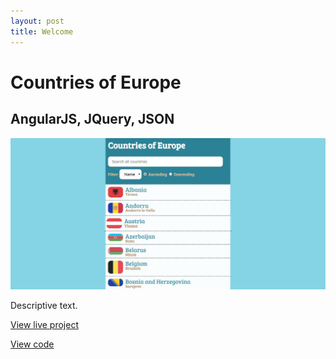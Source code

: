 ```yaml
---
layout: post
title: Welcome
---
```



# Countries of Europe
## AngularJS, JQuery, JSON
<img src="_includes/images/portfolio1.jpg">
<p>Descriptive text.</p>
<p><a href="nicolemoran.github.io/countries/index.html">View live project</a></p>
<p><a href="https://github.com/nicolemoran/countries_of_europe">View code</a></p>

